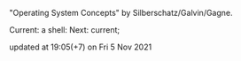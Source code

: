 "Operating System Concepts" by Silberschatz/Galvin/Gagne.

Current: a shell:
Next: current;

updated at 19:05(+7) on Fri 5 Nov 2021
